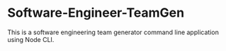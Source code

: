# Software-Engineer-TeamGen
This is a software engineering team generator command line application using Node CLI.
